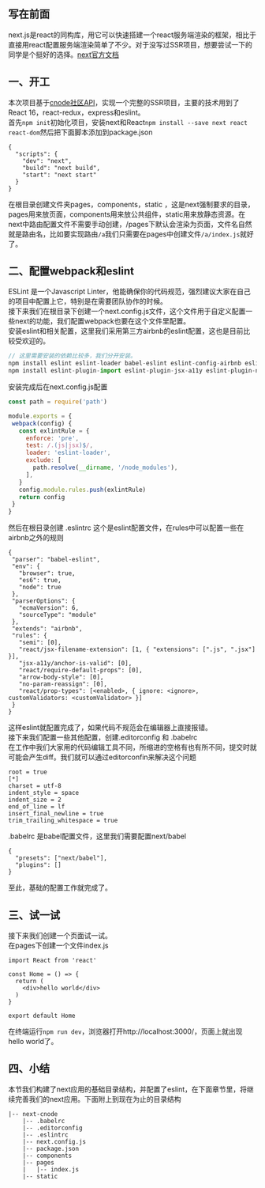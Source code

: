 ## 写在前面
next.js是react的同构库，用它可以快速搭建一个react服务端渲染的框架，相比于直接用react配置服务端渲染简单了不少。对于没写过SSR项目，想要尝试一下的同学是个挺好的选择。[next官方文档](http://nextjs.frontendx.cn/docs/#%E4%BB%A3%E7%A0%81%E8%87%AA%E5%8A%A8%E5%88%86%E5%89%B2)
## 一、开工
本次项目基于[cnode社区API](https://cnodejs.org/api)，实现一个完整的SSR项目，主要的技术用到了React 16，react-redux，express和eslint。  
首先```npm init```初始化项目，安装next和React```npm install --save next react react-dom```然后把下面脚本添加到package.json
```
{
  "scripts": {
    "dev": "next",
    "build": "next build",
    "start": "next start"
  }
}
```
在根目录创建文件夹pages，components，static
 ，这是next强制要求的目录，pages用来放页面，components用来放公共组件，static用来放静态资源。在next中路由配置文件不需要手动创建，/pages下默认会渲染为页面，文件名自然就是路由名，比如要实现路由```/a```我们只需要在pages中创建文件```/a/index.js```就好了。
 ## 二、配置webpack和eslint
 ESLint 是一个Javascript Linter，他能确保你的代码规范，强烈建议大家在自己的项目中配置上它，特别是在需要团队协作的时候。   
 接下来我们在根目录下创建一个next.config.js文件，这个文件用于自定义配置一些next的功能，我们配置webpack也要在这个文件里配置。  
 安装eslint和相关配置，这里我们采用第三方airbnb的eslint配置，这也是目前比较受欢迎的。
 ```javascript
 // 这里需要安装的依赖比较多，我们分开安装。
 npm install eslint eslint-loader babel-eslint eslint-config-airbnb eslint-loader eslint-config-standard --save-dev
 npm install eslint-plugin-import eslint-plugin-jsx-a11y eslint-plugin-node eslint-plugin-promise eslint-plugin-react eslint-plugin-standard --save-dev
 ```
 安装完成后在next.config.js配置
 ```javascript
const path = require('path')

module.exports = {
  webpack(config) {
    const exlintRule = {
      enforce: 'pre',
      test: /.(js|jsx)$/,
      loader: 'eslint-loader',
      exclude: [
        path.resolve(__dirname, '/node_modules'),
      ],
    }
    config.module.rules.push(exlintRule)
    return config
  }
}
 ```
 然后在根目录创建 .eslintrc 这个是eslint配置文件，在rules中可以配置一些在airbnb之外的规则
 ```
 {
  "parser": "babel-eslint",
  "env": {
    "browser": true,
    "es6": true,
    "node": true
  },
  "parserOptions": {
    "ecmaVersion": 6,
    "sourceType": "module"
  },
  "extends": "airbnb",
  "rules": {
    "semi": [0],
    "react/jsx-filename-extension": [1, { "extensions": [".js", ".jsx"] }],
    "jsx-a11y/anchor-is-valid": [0],
    "react/require-default-props": [0],
    "arrow-body-style": [0],
    "no-param-reassign": [0],
    "react/prop-types": [<enabled>, { ignore: <ignore>, customValidators: <customValidator> }]
  }
}
 ```
 这样eslint就配置完成了，如果代码不规范会在编辑器上直接报错。  
 接下来我们配置一些其他配置，创建.editorconfig 和 .babelrc  
 在工作中我们大家用的代码编辑工具不同，所缩进的空格有也有所不同，提交时就可能会产生diff。我们就可以通过editorconfin来解决这个问题
 ```
root = true
[*]
charset = utf-8
indent_style = space
indent_size = 2
end_of_line = lf
insert_final_newline = true
trim_trailing_whitespace = true
 ```
 .babelrc 是babel配置文件，这里我们需要配置next/babel
```
{
  "presets": ["next/babel"],
  "plugins": []
}
```
至此，基础的配置工作就完成了。
## 三、试一试
接下来我们创建一个页面试一试。  
在pages下创建一个文件index.js
```
import React from 'react'

const Home = () => {
  return (
    <div>hello world</div>
  )
}

export default Home
```
在终端运行```npm run dev```，浏览器打开http://localhost:3000/，页面上就出现hello world了。
## 四、小结
本节我们构建了next应用的基础目录结构，并配置了eslint，在下面章节里，将继续完善我们的next应用。下面附上到现在为止的目录结构
```
|-- next-cnode
    |-- .babelrc
    |-- .editorconfig
    |-- .eslintrc
    |-- next.config.js
    |-- package.json
    |-- components
    |-- pages
    |   |-- index.js
    |-- static
```
